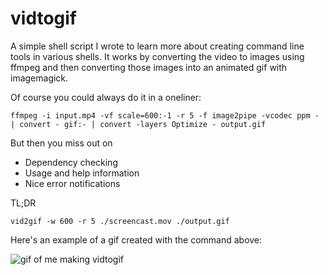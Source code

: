 # vidtogif

A simple shell script I wrote to learn more about creating command line tools in various shells. It works by converting the video to images using ffmpeg and then converting those images into an animated gif with imagemagick.

Of course you could always do it in a oneliner:

`ffmpeg -i input.mp4 -vf scale=600:-1 -r 5 -f image2pipe -vcodec ppm - | convert - gif:- | convert -layers Optimize - output.gif`

But then you miss out on

- Dependency checking
- Usage and help information
- Nice error notifications

TL;DR

`vid2gif -w 600 -r 5 ./screencast.mov ./output.gif`

Here's an example of a gif created with the command above:

![gif of me making vidtogif](http://i.imgur.com/RwESKPg.gif)